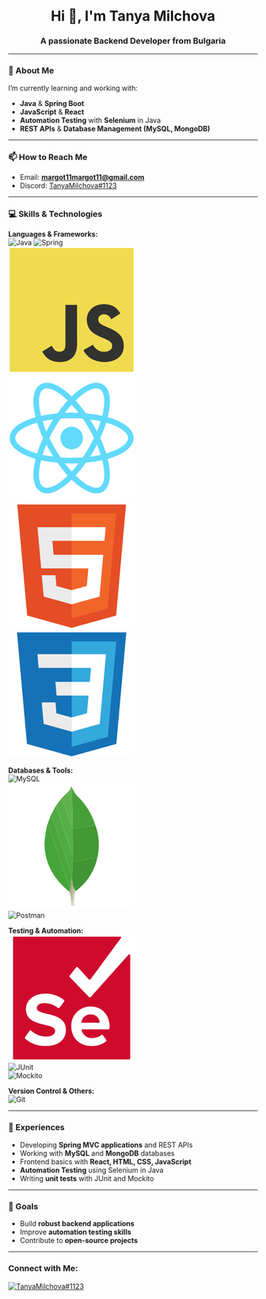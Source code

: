 <h1 align="center">Hi 👋, I'm Tanya Milchova</h1>
<h3 align="center">A passionate Backend Developer from Bulgaria</h3>

---

### 🌱 About Me
I’m currently learning and working with:  
- **Java** & **Spring Boot**  
- **JavaScript** & **React**  
- **Automation Testing** with **Selenium** in Java  
- **REST APIs** & **Database Management (MySQL, MongoDB)**  

---

### 📫 How to Reach Me
- Email: **margot11margot11@gmail.com**  
- Discord: [TanyaMilchova#1123](https://discord.gg/TanyaMilchova#1123)

---

### 💻 Skills & Technologies
**Languages & Frameworks:**  
![Java](https://www.vectorlogo.zone/logos/java/java-ar21.svg) 
![Spring](https://www.vectorlogo.zone/logos/springio/springio-icon.svg)  
![JavaScript](https://raw.githubusercontent.com/devicons/devicon/master/icons/javascript/javascript-original.svg)  
![React](https://raw.githubusercontent.com/devicons/devicon/master/icons/react/react-original.svg)  
![HTML5](https://raw.githubusercontent.com/devicons/devicon/master/icons/html5/html5-original.svg)  
![CSS3](https://raw.githubusercontent.com/devicons/devicon/master/icons/css3/css3-original.svg)

**Databases & Tools:**  
![MySQL](https://www.vectorlogo.zone/logos/mysql/mysql-official.svg)  
![MongoDB](https://raw.githubusercontent.com/devicons/devicon/master/icons/mongodb/mongodb-original.svg)  
![Postman](https://www.vectorlogo.zone/logos/getpostman/getpostman-icon.svg)  

**Testing & Automation:**  
![Selenium](https://raw.githubusercontent.com/devicons/devicon/master/icons/selenium/selenium-original.svg)  
![JUnit](https://junit.org/junit5/assets/img/junit5-logo.png)  
![Mockito](https://avatars.githubusercontent.com/u/2054002?s=200&v=4)  

**Version Control & Others:**  
![Git](https://www.vectorlogo.zone/logos/git-scm/git-scm-icon.svg)  

---

### 📄 Experiences
- Developing **Spring MVC applications** and REST APIs  
- Working with **MySQL** and **MongoDB** databases  
- Frontend basics with **React, HTML, CSS, JavaScript**  
- **Automation Testing** using Selenium in Java  
- Writing **unit tests** with JUnit and Mockito  

---

### 🌟 Goals
- Build **robust backend applications**  
- Improve **automation testing skills**  
- Contribute to **open-source projects**  

---

<h3 align="left">Connect with Me:</h3>
<p align="left">
  <a href="https://discord.gg/TanyaMilchova#1123" target="blank">
    <img align="center" src="https://raw.githubusercontent.com/rahuldkjain/github-profile-readme-generator/master/src/images/icons/Social/discord.svg" alt="TanyaMilchova#1123" height="30" width="40" />
  </a>
</p>
